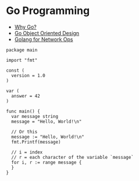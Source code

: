 # Go Programming

* [Why Go?](http://nathany.com/why-go/)
* [Go Object Oriented Design](http://nathany.com/good/)
* [Golang for Network Ops](http://networkstatic.net/golang-network-ops/)

```
package main

import "fmt"

const (
  version = 1.0
)

var (
  answer = 42
)

func main() {
  var message string
  message = "Hello, World!\n"
  
  // Or this
  message := "Hello, World!\n" 
  fmt.Printf(message)
  
  // i = index
  // r = each character of the variable `message`
  for i, r := range message {  }}
```